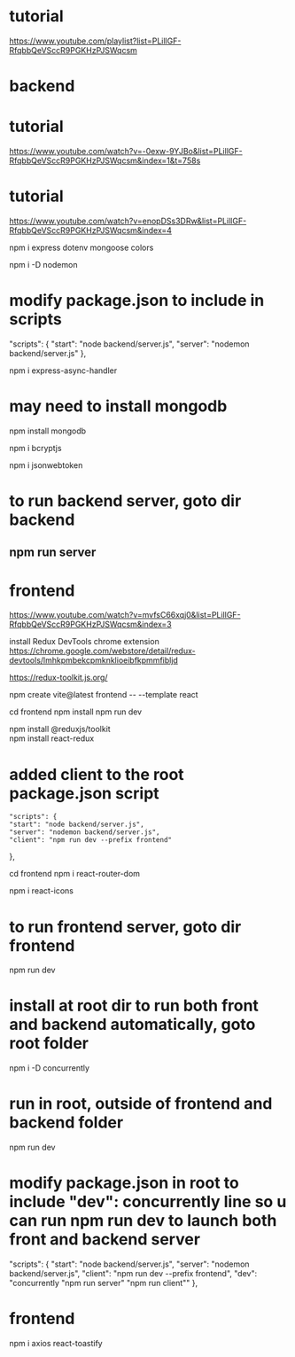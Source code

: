 # tutorial
https://www.youtube.com/playlist?list=PLillGF-RfqbbQeVSccR9PGKHzPJSWqcsm

# backend

# tutorial
https://www.youtube.com/watch?v=-0exw-9YJBo&list=PLillGF-RfqbbQeVSccR9PGKHzPJSWqcsm&index=1&t=758s

# tutorial
https://www.youtube.com/watch?v=enopDSs3DRw&list=PLillGF-RfqbbQeVSccR9PGKHzPJSWqcsm&index=4

npm i express dotenv mongoose colors

npm i -D nodemon

# modify package.json to include in scripts
  "scripts": {
    "start": "node backend/server.js",
    "server": "nodemon backend/server.js"
  },

  npm i express-async-handler

  # may need to install mongodb

  npm install mongodb

  npm i bcryptjs

  npm i jsonwebtoken

  # to run backend server, goto dir backend
  npm run server
  ----

  # frontend

  https://www.youtube.com/watch?v=mvfsC66xqj0&list=PLillGF-RfqbbQeVSccR9PGKHzPJSWqcsm&index=3


  install Redux DevTools chrome extension
  https://chrome.google.com/webstore/detail/redux-devtools/lmhkpmbekcpmknklioeibfkpmmfibljd

  https://redux-toolkit.js.org/

  npm create vite@latest frontend -- --template react

  cd frontend
  npm install
  npm run dev

  npm install @reduxjs/toolkit  
  npm install react-redux

# added client to the root package.json script
    "scripts": {
    "start": "node backend/server.js",
    "server": "nodemon backend/server.js",
    "client": "npm run dev --prefix frontend"
  },

  cd frontend
  npm i react-router-dom

  npm i react-icons

# to run frontend server, goto dir frontend
npm run dev

# install at root dir to run both front and backend automatically, goto root folder
npm i -D concurrently

# run in root, outside of frontend and backend folder
npm run dev

# modify package.json in root to include "dev": concurrently line so u can run npm run dev to launch both front and backend server

  "scripts": {
    "start": "node backend/server.js",
    "server": "nodemon backend/server.js",
    "client": "npm run dev --prefix frontend",
    "dev": "concurrently \"npm run server\" \"npm run client\""
  },

  # frontend
  npm i axios react-toastify